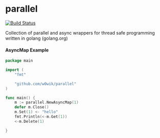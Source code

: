 # parallel

[![Build Status](https://travis-ci.org/w0wik/parallel.svg?branch=master)](https://travis-ci.org/w0wik/parallel)

Collection of parallel and async wrappers for thread safe programming written in golang (golang.org)


#### AsyncMap Example
```go
package main

import (
	"fmt"

	"github.com/w0wik/parallel"
)

func main() {
	m := parallel.NewAsyncMap(1)
	defer m.Close()
	m.Set(1) <- "hello"
	fmt.Println(<-m.Get(1))
	<-m.Delete(1)

}

```

